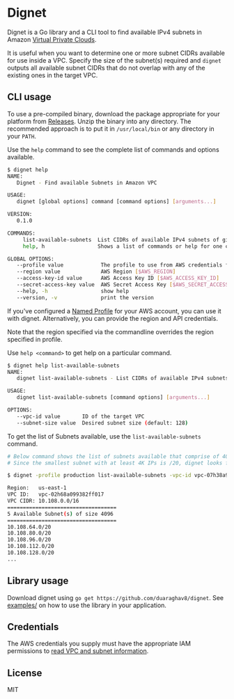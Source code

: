 # Dignet
Dignet is a Go library and a CLI tool to find available IPv4 subnets in Amazon [Virtual Private Clouds](https://docs.aws.amazon.com/vpc/latest/userguide/what-is-amazon-vpc.html).

It is useful when you want to determine one or more subnet CIDRs available for use inside a VPC. Specify the size of the subnet(s) required and `dignet` outputs all available subnet CIDRs that do not overlap with any of the existing ones in the target VPC.

## CLI usage
To use a pre-compiled binary, download the package appropriate for your platform from [Releases](https://github.com/duaraghav8/dignet/releases). Unzip the binary into any directory. The recommended approach is to put it in `/usr/local/bin` or any directory in your `PATH`.

Use the `help` command to see the complete list of commands and options available.
```bash
$ dignet help
NAME:
   Dignet - Find available Subnets in Amazon VPC

USAGE:
   dignet [global options] command [command options] [arguments...]

VERSION:
   0.1.0

COMMANDS:
     list-available-subnets  List CIDRs of available IPv4 subnets of given size in target VPC
     help, h                 Shows a list of commands or help for one command

GLOBAL OPTIONS:
   --profile value            The profile to use from AWS credentials file [$AWS_PROFILE]
   --region value             AWS Region [$AWS_REGION]
   --access-key-id value      AWS Access Key ID [$AWS_ACCESS_KEY_ID]
   --secret-access-key value  AWS Secret Access Key [$AWS_SECRET_ACCESS_KEY]
   --help, -h                 show help
   --version, -v              print the version
```

If you've configured a [Named Profile](https://docs.aws.amazon.com/cli/latest/userguide/cli-configure-profiles.html) for your AWS account, you can use it with dignet. Alternatively, you can provide the region and API credentials.

Note that the region specified via the commandline overrides the region specified in profile.

Use `help <command>` to get help on a particular command.
```bash
$ dignet help list-available-subnets
NAME:
   dignet list-available-subnets - List CIDRs of available IPv4 subnets of given size in target VPC

USAGE:
   dignet list-available-subnets [command options] [arguments...]

OPTIONS:
   --vpc-id value       ID of the target VPC
   --subnet-size value  Desired subnet size (default: 128)
```

To get the list of Subnets available, use the `list-available-subnets` command.
```bash
# Below command shows the list of subnets available that comprise of 4000 IPv4 addresses.
# Since the smallest subnet with at least 4K IPs is /20, dignet looks for all /20 subnets.

$ dignet -profile production list-available-subnets -vpc-id vpc-07h38a995398gg203 -subnet-size 4000

Region:   us-east-1
VPC ID:   vpc-02h68a099382ff017
VPC CIDR: 10.108.0.0/16
===================================
5 Available Subnet(s) of size 4096
===================================
10.108.64.0/20
10.108.80.0/20
10.108.96.0/20
10.108.112.0/20
10.108.128.0/20
...
```

## Library usage
Download dignet using `go get https://github.com/duaraghav8/dignet`. See [examples/](https://github.com/duaraghav8/dignet/tree/master/examples) on how to use the library in your application.

## Credentials
The AWS credentials you supply must have the appropriate IAM permissions to [read VPC and subnet information](https://docs.aws.amazon.com/vpc/latest/userguide/VPC_IAM.html#readonlyvpciam).

## License
MIT